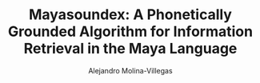 ---
paperId: 1
author: Alejandro Molina-Villegas
publicationauthor: Alejandro Molina-Villegas
title: "Mayasoundex: A Phonetically Grounded Algorithm for Information Retrieval in the Maya Language"
pdf: Alejandro_Molina-Villegas.pdf
poster: --
alt: --
type: Poster
topic: Information Retrieval and Text Mining
subtopic: Multilinguality and Language Diversity
link: https://research.latinxinai.org/papers/naacl/2024/pdf/Alejandro_Molina-Villegas.pdf
conference: naacl
year: 2024
tags: naacl-2024
location: Mexico City, Mexico
---